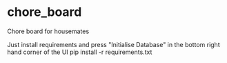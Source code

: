 # chore_board
Chore board for housemates

Just install requirements and press "Initialise Database" in the bottom right hand corner of the UI
pip install -r requirements.txt
